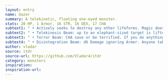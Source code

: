 ```yaml
---
layout: entry
name: Gazer
summary: A telekinetic, floating one-eyed monster.
stats: 20 HP, 1 Armor, 16 STR, 16 DEX, 17 CHA
subtext1: " • Actively seeks to destroy any other lifeforms. Magic does not work within the Gazer's sight. May fire two of the following beams at different targets each turn."
subtext2: " • Telekinesis Beam: up to an elephant-sized target is lifted, moved, or thrown. Living targets thrown this way take d6 Damage, but thrown objects may cause up to d12, depending on the size."
subtext3: " • Terror Beam: CHA save or be terrified. If you do anything on your next turn other than freeze or flee, you lose d6 CHA."
subtext4: " • Disintegration Beam: d6 Damage ignoring Armor. Anyone taking Critical Damage is turned to dust. Will completely destroy static objects up to the size of an elephant."
author: vladar
source: itdr
source-url: https://github.com/Vladar4/itdr
category: monsters
inspiration:
inspiration-url:
---
```

